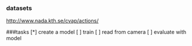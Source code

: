 ### datasets
http://www.nada.kth.se/cvap/actions/

###tasks
[*] create a model
[ ] train
[ ] read from camera
[ ] evaluate with model
